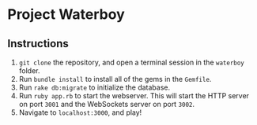 # Project Waterboy

## Instructions
1. `git clone` the repository, and open a terminal session in the `waterboy` folder.
3. Run `bundle install` to install all of the gems in the `Gemfile`.
4. Run `rake db:migrate` to initialize the database.
5. Run  `ruby app.rb` to start the webserver.  This will start the HTTP server on port `3001` and the WebSockets server on port `3002`.
6. Navigate to `localhost:3000`, and play!
